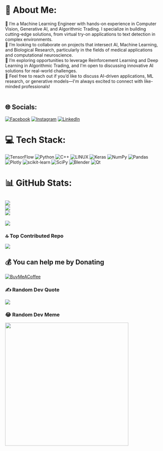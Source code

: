 # 💫 About Me:
🔭 I’m a Machine Learning Engineer with hands-on experience in Computer Vision, Generative AI, and Algorithmic Trading. I specialize in building cutting-edge solutions, from virtual try-on applications to text detection in complex environments.<br>
👯 I’m looking to collaborate on projects that intersect AI, Machine Learning, and Biological Research, particularly in the fields of medical applications and computational neuroscience.<br>
🤝 I’m exploring opportunities to leverage Reinforcement Learning and Deep Learning in Algorithmic Trading, and I'm open to discussing innovative AI solutions for real-world challenges.<br>
💬 Feel free to reach out if you’d like to discuss AI-driven applications, ML research, or generative models—I'm always excited to connect with like-minded professionals! <br><br>



## 🌐 Socials:
[![Facebook](https://img.shields.io/badge/Facebook-%231877F2.svg?logo=Facebook&logoColor=white)](https://facebook.com/100054238064238) [![Instagram](https://img.shields.io/badge/Instagram-%23E4405F.svg?logo=Instagram&logoColor=white)](https://instagram.com/still_sagar) [![LinkedIn](https://img.shields.io/badge/LinkedIn-%230077B5.svg?logo=linkedin&logoColor=white)](https://linkedin.com/in/sagar-srivastava-8baa231bb) 

# 💻 Tech Stack:
![TensorFlow](https://img.shields.io/badge/TensorFlow-%23FF6F00.svg?style=for-the-badge&logo=TensorFlow&logoColor=white) ![Python](https://img.shields.io/badge/python-3670A0?style=for-the-badge&logo=python&logoColor=ffdd54) ![C++](https://img.shields.io/badge/c++-%2300599C.svg?style=for-the-badge&logo=c%2B%2B&logoColor=white) ![LINUX](https://img.shields.io/badge/Linux-FCC624?style=for-the-badge&logo=linux&logoColor=black) ![Keras](https://img.shields.io/badge/Keras-%23D00000.svg?style=for-the-badge&logo=Keras&logoColor=white) ![NumPy](https://img.shields.io/badge/numpy-%23013243.svg?style=for-the-badge&logo=numpy&logoColor=white) ![Pandas](https://img.shields.io/badge/pandas-%23150458.svg?style=for-the-badge&logo=pandas&logoColor=white) ![Plotly](https://img.shields.io/badge/Plotly-%233F4F75.svg?style=for-the-badge&logo=plotly&logoColor=white) ![scikit-learn](https://img.shields.io/badge/scikit--learn-%23F7931E.svg?style=for-the-badge&logo=scikit-learn&logoColor=white) ![SciPy](https://img.shields.io/badge/SciPy-%230C55A5.svg?style=for-the-badge&logo=scipy&logoColor=%white) ![Blender](https://img.shields.io/badge/blender-%23F5792A.svg?style=for-the-badge&logo=blender&logoColor=white) ![Qt](https://img.shields.io/badge/Qt-%23217346.svg?style=for-the-badge&logo=Qt&logoColor=white)
# 📊 GitHub Stats:
![](https://github-readme-stats.vercel.app/api?username=Frozensun47&theme=dark&hide_border=false&include_all_commits=false&count_private=false)<br/>
![](https://github-readme-streak-stats.herokuapp.com/?user=Frozensun47&theme=dark&hide_border=false)<br/>
![](https://github-readme-stats.vercel.app/api/top-langs/?username=Frozensun47&theme=dark&hide_border=false&include_all_commits=false&count_private=false&layout=compact)
---
[![](https://visitcount.itsvg.in/api?id=Frozensun47&icon=0&color=1)](https://visitcount.itsvg.in)
### 🔝 Top Contributed Repo
![](https://github-contributor-stats.vercel.app/api?username=Frozensun47&limit=5&theme=dark&combine_all_yearly_contributions=true)
## 💰 You can help me by Donating
[![BuyMeACoffee](https://img.shields.io/badge/Buy%20Me%20a%20Coffee-ffdd00?style=for-the-badge&logo=buy-me-a-coffee&logoColor=black)](https://buymeacoffee.com/frozensun) 
### ✍️ Random Dev Quote
![](https://quotes-github-readme.vercel.app/api?type=horizontal&theme=radical)
### 😂 Random Dev Meme
<img src='https://randommeme-five.vercel.app/' style="height: 400px;"/>

  
<!-- Proudly created with GPRM ( https://gprm.itsvg.in ) -->
